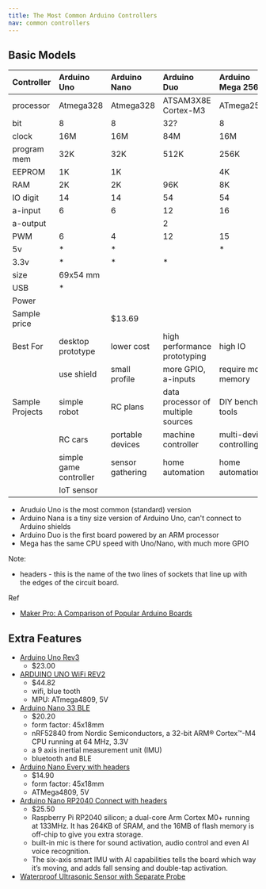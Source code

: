 ```yaml
---
title: The Most Common Arduino Controllers
nav: common controllers
---
```


## Basic Models
|Controller |Arduino Uno |Arduino Nano|Arduino Duo|Arduino Mega 2560|
|:----------|:-----------|:-----------|:----------|:-----------|
|processor  |Atmega328   |Atmega328   |ATSAM3X8E Cortex-M3|ATmega2560|
|bit        |8           |8           |32?        |8         |
|clock      |16M         |16M         |84M        |16M         |
|program mem|32K         |32K         |512K       |256K        |
|EEPROM     |1K          |1K          |           |4K          |
|RAM        |2K          |2K          |96K        |8K          |
|IO digit   |14          |14          |54         |54          |
|a-input    |6           |6           |12         |16          |
|a-output   |            |            |2          |            |
|PWM        |6           |4           |12         |15          |
|5v         |*           |*           |           |*           |
|3.3v       |*           |*           |*          |            |
|size       |69x54 mm    |            |           |            |
|USB        |*           |            |           |            |
|Power      |            |            |           |            |
|Sample price      |            |$13.69|           |            |
|Best For    |desktop prototype|lower cost  |high performance prototyping|high IO|
|           |use shield  |small profile  |more GPIO, a-inputs|require more memory|
|Sample Projects   |simple robot          |RC plans|data processor of multiple sources|DIY bench tools|
|           |RC cars          |portable devices|machine controller|multi-device controlling|
|           |simple game controller          |sensor gathering|home automation|home automation|
|           |IoT sensor          |            |           |            |

* Aruduio Uno is the most common (standard) version
* Arduino Nana is a tiny size version of Arduino Uno, can't connect to Arduino shields
* Arduino Duo is the first board powered by an ARM processor
* Mega has the same CPU speed with Uno/Nano, with much more GPIO

Note:
* headers - this is the name of the two lines of sockets that line up with the edges of the circuit board. 

Ref
* [Maker Pro: A Comparison of Popular Arduino Boards](https://maker.pro/arduino/tutorial/a-comparison-of-popular-arduino-boards)

## Extra Features

* [Arduino Uno Rev3](https://store-usa.arduino.cc/collections/most-popular/products/arduino-uno-rev3)
  * $23.00
* [ARDUINO UNO WiFi REV2](https://store-usa.arduino.cc/products/arduino-uno-wifi-rev2)
  * $44.82
  * wifi, blue tooth
  * MPU: ATmega4809, 5V
* [Arduino Nano 33 BLE](https://store-usa.arduino.cc/collections/robotics-drones/products/arduino-nano-33-ble)
  * $20.20
  * form factor: 45x18mm
  * nRF52840 from Nordic Semiconductors, a 32-bit ARM® Cortex™-M4 CPU running at 64 MHz, 3.3V
  * a 9 axis inertial measurement unit (IMU)
  * bluetooth and BLE
* [Arduino Nano Every with headers](https://store-usa.arduino.cc/products/arduino-nano-every-with-headers)
  * $14.90
  * form factor: 45x18mm
  * ATMega4809, 5V
* [Arduino Nano RP2040 Connect with headers](https://store-usa.arduino.cc/collections/most-popular/products/arduino-nano-rp2040-connect-with-headers)
  * $25.50
  * Raspberry Pi RP2040 silicon; a dual-core Arm Cortex M0+ running at 133MHz. It has 264KB of SRAM, and the 16MB of flash memory is off-chip to give you extra storage.
  * built-in mic is there for sound activation, audio control and even AI voice recognition.
  * The six-axis smart IMU with AI capabilities tells the board which way it’s moving, and adds fall sensing and double-tap activation.
* [Waterproof Ultrasonic Sensor with Separate Probe](https://store-usa.arduino.cc/collections/sensors-environment/products/waterproof-ultrasonic-sensor-with-separate-probe)
